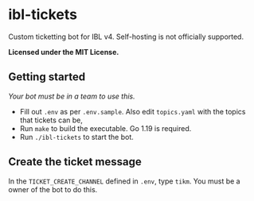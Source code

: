 # ibl-tickets

Custom ticketting bot for IBL v4. Self-hosting is not officially supported.

**Licensed under the MIT License.**

## Getting started

*Your bot must be in a team to use this.*

- Fill out `.env` as per `.env.sample`. Also edit `topics.yaml` with the topics that tickets can be,
- Run `make` to build the executable. Go 1.19 is required.
- Run `./ibl-tickets` to start the bot.

## Create the ticket message

In the `TICKET_CREATE_CHANNEL` defined in `.env`, type `tikm`. You must be a owner of the bot to do this.